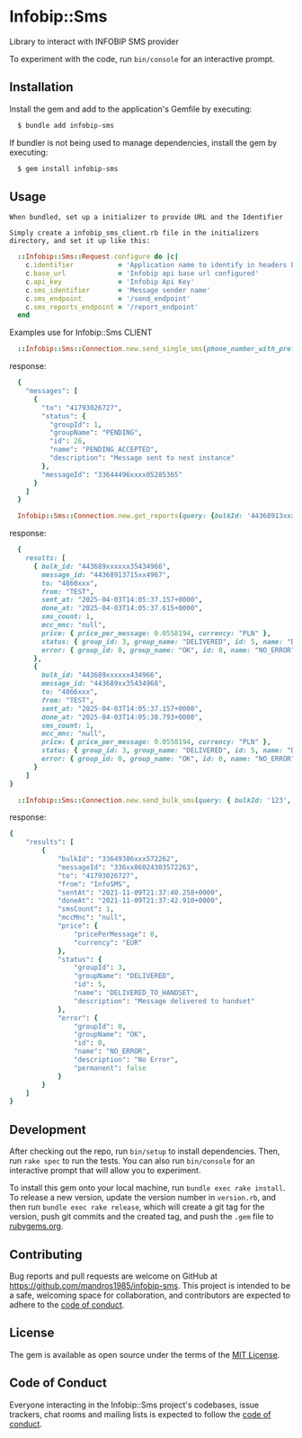 # Infobip::Sms

Library to interact with INFOBIP SMS provider 

To experiment with the code, run `bin/console` for an interactive prompt.

## Installation

Install the gem and add to the application's Gemfile by executing:

```bash
  $ bundle add infobip-sms
```

If bundler is not being used to manage dependencies, install the gem by executing:

```bash
  $ gem install infobip-sms
```

## Usage
    
    When bundled, set up a initializer to provide URL and the Identifier

    Simply create a infobip_sms_client.rb file in the initializers directory, and set it up like this:

```ruby
  ::Infobip::Sms::Request.configure do |c|
    c.identifier           = 'Application name to identify in headers by'
    c.base_url             = 'Infobip api base url configured'
    c.api_key              = 'Infobip Api Key'
    c.sms_identifier       = 'Message sender name'
    c.sms_endpoint         = '/send_endpoint'
    c.sms_reports_endpoint = '/report_endpoint'
  end
```

Examples use for Infobip::Sms CLIENT

```ruby
  ::Infobip::Sms::Connection.new.send_single_sms(phone_number_with_prefix: +48600500400, content: "Some Message", custom_identifier: nil || "SMS_SENDER_NAME")
```

response:
```ruby
  {
    "messages": [
      {
        "to": "41793026727",
        "status": {
          "groupId": 1,
          "groupName": "PENDING",
          "id": 26,
          "name": "PENDING_ACCEPTED",
          "description": "Message sent to next instance"
        },
        "messageId": "33644496xxxx05285365"
      }
    ]
  }
```

```ruby
  Infobip::Sms::Connection.new.get_reports(query: {bulkId: '44368913xxxxx434966'})
```

response: 
```ruby
  {
    results: [
      { bulk_id: "443689xxxxxx35434966",
        message_id: "44368913715xx4967",
        to: "4860xxx",
        from: "TEST",
        sent_at: "2025-04-03T14:05:37.157+0000",
        done_at: "2025-04-03T14:05:37.615+0000",
        sms_count: 1,
        mcc_mnc: "null",
        price: { price_per_message: 0.0558194, currency: "PLN" },
        status: { group_id: 3, group_name: "DELIVERED", id: 5, name: "DELIVERED_TO_HANDSET", description: "Message delivered to handset" },
        error: { group_id: 0, group_name: "OK", id: 0, name: "NO_ERROR", description: "No Error", permanent: false }
      },
      {
        bulk_id: "443689xxxxxx434966",
        message_id: "443689xx35434968",
        to: "4866xxx",
        from: "TEST",
        sent_at: "2025-04-03T14:05:37.157+0000",
        done_at: "2025-04-03T14:05:38.793+0000",
        sms_count: 1,
        mcc_mnc: "null",
        price: { price_per_message: 0.0558194, currency: "PLN" },
        status: { group_id: 3, group_name: "DELIVERED", id: 5, name: "DELIVERED_TO_HANDSET", description: "Message delivered to handset" },
        error: { group_id: 0, group_name: "OK", id: 0, name: "NO_ERROR", description: "No Error", permanent: false }
      }
    ]
}
```

```ruby
  ::Infobip::Sms::Connection.new.send_bulk_sms(query: { bulkId: '123', messageId: '123' })
```

response: 
```ruby 
{
    "results": [
        {
            "bulkId": "33649386xxx572262",
            "messageId": "336xx86024303572263",
            "to": "41793026727",
            "from": "InfoSMS",
            "sentAt": "2021-11-09T21:37:40.258+0000",
            "doneAt": "2021-11-09T21:37:42.910+0000",
            "smsCount": 1,
            "mccMnc": "null",
            "price": {
                "pricePerMessage": 0,
                "currency": "EUR"
            },
            "status": {
                "groupId": 3,
                "groupName": "DELIVERED",
                "id": 5,
                "name": "DELIVERED_TO_HANDSET",
                "description": "Message delivered to handset"
            },
            "error": {
                "groupId": 0,
                "groupName": "OK",
                "id": 0,
                "name": "NO_ERROR",
                "description": "No Error",
                "permanent": false
            }
        }
    ]
}
```

## Development

After checking out the repo, run `bin/setup` to install dependencies. Then, run `rake spec` to run the tests. You can also run `bin/console` for an interactive prompt that will allow you to experiment.

To install this gem onto your local machine, run `bundle exec rake install`. To release a new version, update the version number in `version.rb`, and then run `bundle exec rake release`, which will create a git tag for the version, push git commits and the created tag, and push the `.gem` file to [rubygems.org](https://rubygems.org).

## Contributing

Bug reports and pull requests are welcome on GitHub at https://github.com/mandros1985/infobip-sms. This project is intended to be a safe, welcoming space for collaboration, and contributors are expected to adhere to the [code of conduct](https://github.com/mandros1985/infobip-sms/blob/name/CODE_OF_CONDUCT.md).

## License

The gem is available as open source under the terms of the [MIT License](https://opensource.org/licenses/MIT).

## Code of Conduct

Everyone interacting in the Infobip::Sms project's codebases, issue trackers, chat rooms and mailing lists is expected to follow the [code of conduct](https://github.com/[USERNAME]/infobip-sms/blob/name/CODE_OF_CONDUCT.md).
